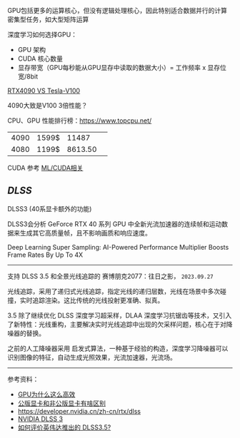 

GPU包括更多的运算核心，但没有逻辑处理核心，因此特别适合数据并行的计算密集型任务，如大型矩阵运算

深度学习如何选择GPU：
- GPU 架构
- CUDA 核心数量
- 显存带宽（GPU每秒能从GPU显存中读取的数据大小）= 工作频率 x 显存位宽/8bit


[RTX4090 VS Tesla-V100](https://www.topcpu.net/gpu-c/GeForce-RTX-4090-vs-NVIDIA-Tesla-V100-PCIe-32-GB)

4090大致是V100 3倍性能？

CPU、GPU 性能排行榜：https://www.topcpu.net/

|      |       |         |     |
| ---- | ----- | ------- | --- |
| 4090 | 1599$ | 11487   |     |
| 4080 | 1199$ | 8613.50 |     |


CUDA 参考 [ML/CUDA相关](ML/cuda)


## _DLSS_


DLSS3 (40系显卡额外的功能)

DLSS3会分析 GeForce RTX 40 系列 GPU 中全新光流加速器的连续帧和运动数据来生成其它高质量帧，且不影响画质和响应速度。

Deep Learning Super Sampling: AI-Powered Performance Multiplier Boosts Frame Rates By Up To 4X


--------------

支持 DLSS 3.5 和全景光线追踪的 赛博朋克2077：往日之影， `2023.09.27`


光线追踪，采用了递归式光线追踪，指定光线的递归层数，光线在场景中多次碰撞，实时追踪渲染。这比传统的光线投射更准确、拟真。


3.5 除了继续优化 DLSS 深度学习超采样，DLAA 深度学习抗锯齿等技术，又引入了新特性：光线重构，主要解决实时光线追踪中出现的欠采样问题，核心在于对降噪器的替换。


之前的人工降噪器采用 启发式算法，一种基于经验的构造，深度学习降噪器可以识别图像的特征，自动生成光照效果，光流加速器，光流场。




----------

参考资料：
- [GPU为什么这么高效](https://mp.weixin.qq.com/s/jK1sa4zTRWvOjMJzZV4JOA)
- [公版显卡和非公版显卡有啥区别](https://zhuanlan.zhihu.com/p/45816942)
- https://developer.nvidia.cn/zh-cn/rtx/dlss
- [NVIDIA DLSS 3](https://www.nvidia.com/en-us/geforce/news/dlss3-ai-powered-neural-graphics-innovations/)
- [如何评价英伟达推出的 DLSS3.5?](https://www.zhihu.com/question/618638060)
